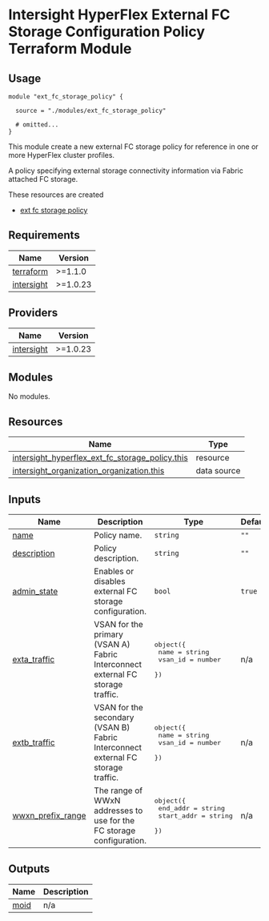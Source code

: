 # Intersight HyperFlex External FC Storage Configuration Policy Terraform Module

## Usage

```hcl
module "ext_fc_storage_policy" {

  source = "./modules/ext_fc_storage_policy"

  # omitted...
}
```

This module create a new external FC storage policy for reference in one or more HyperFlex cluster profiles.

A policy specifying external storage connectivity information via Fabric attached FC storage.

These resources are created
* [ext fc storage policy](https://registry.terraform.io/providers/CiscoDevNet/intersight/latest/docs/resources/hyperflex_ext_fc_storage_policy)

<!-- BEGINNING OF PRE-COMMIT-TERRAFORM DOCS HOOK -->
## Requirements

| Name | Version |
|------|---------|
| <a name="requirement_terraform"></a> [terraform](#requirement\_terraform) | >=1.1.0 |
| <a name="requirement_intersight"></a> [intersight](#requirement\_intersight) | >=1.0.23 |

## Providers

| Name | Version |
|------|---------|
| <a name="provider_intersight"></a> [intersight](#provider\_intersight) | >=1.0.23 |

## Modules

No modules.

## Resources

| Name | Type |
|------|------|
| [intersight_hyperflex_ext_fc_storage_policy.this](https://registry.terraform.io/providers/CiscoDevNet/intersight/latest/docs/resources/hyperflex_ext_fc_storage_policy) | resource |
| [intersight_organization_organization.this](https://registry.terraform.io/providers/CiscoDevNet/intersight/latest/docs/data-sources/organization_organization) | data source |

## Inputs

| Name | Description | Type | Default | Required |
|------|-------------|------|---------|:--------:|
| <a name="input_name"></a> [name](#input\_name) | Policy name. | `string` | `""` | yes |
| <a name="input_description"></a> [description](#input\_description) | Policy description. | `string` | `""` | no |
| <a name="input_admin_state"></a> [admin\_state](#input\_admin\_state) | Enables or disables external FC storage configuration. | `bool` | `true` | yes |
| <a name="input_exta_traffic"></a> [exta\_traffic](#input\_exta\_traffic) | VSAN for the primary (VSAN A) Fabric Interconnect external FC storage traffic. | <pre>object({<br>    name  = string<br>    vsan_id        = number<br>  })</pre> | n/a | yes |
| <a name="input_extb_traffic"></a> [extb\_traffic](#input\_extb\_traffic) | VSAN for the secondary (VSAN B) Fabric Interconnect external FC storage traffic. | <pre>object({<br>    name  = string<br>    vsan_id        = number<br>  })</pre> | n/a | yes |
| <a name="input_wwxn_prefix_range"></a> [wwxn\_prefix\_range](#input\_wwxn\_prefix\_range) | The range of WWxN addresses to use for the FC storage configuration. | <pre>object({<br>    end_addr  = string<br>    start_addr  = string<br>  })</pre> | n/a | yes |

## Outputs

| Name | Description |
|------|-------------|
| <a name="output_moid"></a> [moid](#output\_moid) | n/a |
<!-- END OF PRE-COMMIT-TERRAFORM DOCS HOOK -->
